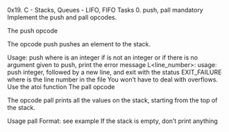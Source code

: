 0x19. C - Stacks, Queues - LIFO, FIFO Tasks 0. push, pall mandatory Implement the push and pall opcodes.

The push opcode

The opcode push pushes an element to the stack.

Usage: push where is an integer if is not an integer or if there is no argument given to push, print the error message L<line_number>: usage: push integer, followed by a new line, and exit with the status EXIT_FAILURE where is the line number in the file You won’t have to deal with overflows. Use the atoi function The pall opcode

The opcode pall prints all the values on the stack, starting from the top of the stack.

Usage pall Format: see example If the stack is empty, don’t print anything
